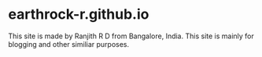 # earthrock-r.github.io
This site is made by Ranjith R D from Bangalore, India. 
This site is mainly for blogging and other similiar purposes.
